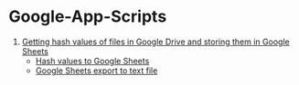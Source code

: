 # Google-App-Scripts
1. [Getting hash values of files in Google Drive and storing them in Google Sheets](Google-Drive-Files-Hash/)
    - [Hash values to Google Sheets](Google-Drive-Files-Hash/GoogleDriveHashToSheets.gs) 
    - [Google Sheets export to text file](Google-Drive-Files-Hash/ExportHashValuesToText.gs)